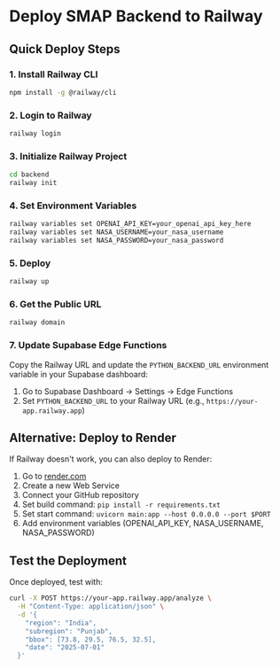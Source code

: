 # Deploy SMAP Backend to Railway

## Quick Deploy Steps

### 1. Install Railway CLI
```bash
npm install -g @railway/cli
```

### 2. Login to Railway
```bash
railway login
```

### 3. Initialize Railway Project
```bash
cd backend
railway init
```

### 4. Set Environment Variables
```bash
railway variables set OPENAI_API_KEY=your_openai_api_key_here
railway variables set NASA_USERNAME=your_nasa_username
railway variables set NASA_PASSWORD=your_nasa_password
```

### 5. Deploy
```bash
railway up
```

### 6. Get the Public URL
```bash
railway domain
```

### 7. Update Supabase Edge Functions
Copy the Railway URL and update the `PYTHON_BACKEND_URL` environment variable in your Supabase dashboard:

1. Go to Supabase Dashboard → Settings → Edge Functions
2. Set `PYTHON_BACKEND_URL` to your Railway URL (e.g., `https://your-app.railway.app`)

## Alternative: Deploy to Render

If Railway doesn't work, you can also deploy to Render:

1. Go to [render.com](https://render.com)
2. Create a new Web Service
3. Connect your GitHub repository
4. Set build command: `pip install -r requirements.txt`
5. Set start command: `uvicorn main:app --host 0.0.0.0 --port $PORT`
6. Add environment variables (OPENAI_API_KEY, NASA_USERNAME, NASA_PASSWORD)

## Test the Deployment

Once deployed, test with:
```bash
curl -X POST https://your-app.railway.app/analyze \
  -H "Content-Type: application/json" \
  -d '{
    "region": "India",
    "subregion": "Punjab", 
    "bbox": [73.8, 29.5, 76.5, 32.5],
    "date": "2025-07-01"
  }'
``` 